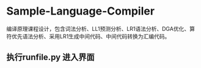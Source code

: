 # Sample-Language-Compiler
编译原理课程设计，包含词法分析、LL1预测分析、LR1语法分析、DGA优化、算符优先语法分析、采用LR1生成中间代码、中间代码转换为汇编代码。



## 执行runfile.py 进入界面
